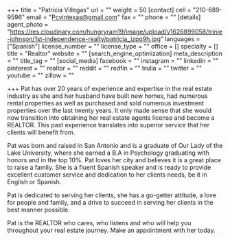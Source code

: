 +++
title = "Patricia Villegas"
url = ""
weight = 50
[contact]
cell = "210-689-9596"
email = "Pcvintexas@gmail.com"
fax = ""
phone = ""
[details]
agent_photo = "https://res.cloudinary.com/hungryram19/image/upload/v1626899058/trinie-johnson/1st-independence-realty/patricia_jzpq9h.jpg"
languages = ["Spanish"]
license_number = ""
license_type = ""
office = []
specialty = []
title = "Realtor"
website = ""
[search_engine_optimization]
meta_description = ""
title_tag = ""
[social_media]
facebook = ""
instagram = ""
linkedin = ""
pinterest = ""
realtor = ""
reddit = ""
redfin = ""
trulia = ""
twitter = ""
youtube = ""
zillow = ""

+++
Pat has over 20 years of experience and expertise in the real estate industry as she and her husband have built new homes, had numerous rental properties as well as purchased and sold numerous investment properties over the last twenty years. It only made sense that she would now transition into obtaining her real estate agents license and become a REALTOR. This past experience translates into superior service that her clients will benefit from.

Pat was born and raised in San Antonio and is a graduate of Our Lady of the Lake University, where she earned a B.A in Psychology graduating with honors and in the top 10%. Pat loves her city and believes it is a great place to raise a family. She is a fluent Spanish speaker and is ready to provide excellent customer service and dedication to her clients needs, be it in English or Spanish.

Pat is dedicated to serving her clients, she has a go-getter attitude, a love for people and family, and a drive to succeed in serving her clients in the best manner possible.

Pat is the REALTOR who cares, who listens and who will help you throughout your real estate journey. Make an appointment with her today.